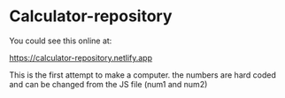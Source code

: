 # Calculator-repository

You could see this online at:

https://calculator-repository.netlify.app

This is the first attempt to make a computer. the numbers are hard coded and can be changed from the JS file (num1 and num2)
